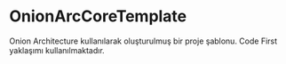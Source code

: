 # OnionArcCoreTemplate
 Onion Architecture kullanılarak oluşturulmuş bir proje şablonu.
 Code First yaklaşımı kullanılmaktadır.
